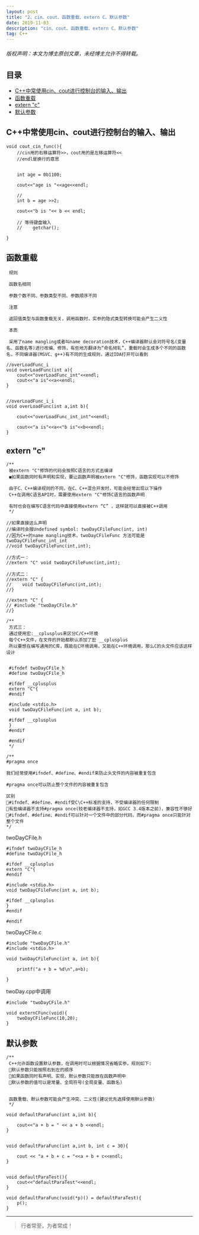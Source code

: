 ```yaml
---
layout: post
title: "2、cin、cout、函数重载、extern C、默认参数"
date: 2019-11-03
description: "cin、cout、函数重载、extern C、默认参数"
tag: C++
---
```



<h6>版权声明：本文为博主原创文章，未经博主允许不得转载。</h6>








## 目录

* [C++中常使用cin、cout进行控制台的输入、输出](#content1)
* [函数重载](#content2)
* [extern "c"](#content3)
* [默认参数](#content4)






<!-- ************************************************ -->
## <a id="content1"></a>C++中常使用cin、cout进行控制台的输入、输出

```
void cout_cin_func(){
    //cin用的右移运算符>>，cout用的是左移运算符<<
    //endl是换行的意思
    
    
    int age = 0b1100;
    
    cout<<"age is "<<age<<endl;
    
    //
    int b = age >>2;
    
    cout<<"b is "<< b << endl;
    
    // 等待键盘输入
    //    getchar();
    
}
```

<!-- ************************************************ -->
## <a id="content2"></a>函数重载

```
 规则

 函数名相同

 参数个数不同、参数类型不同、参数顺序不同
 
 注意

 返回值类型与函数重载无关，调用函数时，实参的隐式类型转换可能会产生二义性
 
 本质

 采用了name mangling或者叫name decoration技术，C++编译器默认会对符号名(变量名、函数名等)进行改编、修饰，有些地方翻译为“命名倾轧”，重载时会生成多个不同的函数名，不同编译器(MSVC、g++)有不同的生成规则，通过IDA打开可以看到

//overLoadFunc_i
void overLoadFunc(int a){
    cout<<"overLoadFunc_int"<<endl;
    cout<<"a is"<<a<<endl;
}


//overLoadFunc_i_i
void overLoadFunc(int a,int b){
    
    cout<<"overLoadFunc_int_int"<<endl;
    
    cout<<"a is"<<a<<"b is"<<b<<endl;
}
```

<!-- ************************************************ -->
## <a id="content3"></a>extern "c"

```
/**
 被extern "C"修饰的代码会按照C语言的方式去编译
 ◼如果函数同时有声明和实现，要让函数声明被extern "C"修饰，函数实现可以不修饰
 
 由于C、C++编译规则的不同，在C、C++混合开发时，可能会经常出现以下操作
 C++在调用C语言API时，需要使用extern "C"修饰C语言的函数声明
 
 有时也会在编写C语言代码中直接使用extern “C” ，这样就可以直接被C++调用
 */

//如果直接这么声明
//编译时会报Undefined symbol: twoDayCFileFunc(int, int)
//因为C++的name mangling技术，twoDayCFileFunc 方法可能是twoDayCFileFunc_int_int
//void twoDayCFileFunc(int,int);

//方式一：
//extern "C" void twoDayCFileFunc(int,int);

//方式二：
//extern "C" {
//    void twoDayCFileFunc(int,int);
//}

//extern "C" {
// #include "twoDayCFile.h"
//}

/**
 方式三：
 通过使用宏:__cplusplus来区分C/C++环境
 每个C++文件，在文件的开始都默认添加了宏 __cplusplus
 所以要想在编写通用的C库，既能在C环境调用，又能在C++环境调用，那么C的头文件应该这样设计
 
 
 #ifndef twoDayCFile_h
 #define twoDayCFile_h
 
 #ifdef __cplusplus
 extern "C"{
 #endif

 #include <stdio.h>
 void twoDayCFileFunc(int a, int b);

 #ifdef __cplusplus
 }
 #endif
 
 #endif
 */

/**
#pragma once

我们经常使用#ifndef、#define、#endif来防止头文件的内容被重复包含

#pragma once可以防止整个文件的内容被重复包含

区别
#ifndef、#define、#endif受C\C++标准的支持，不受编译器的任何限制
有些编译器不支持#pragma once(较老编译器不支持，如GCC 3.4版本之前)，兼容性不够好 #ifndef、#define、#endif可以针对一个文件中的部分代码，而#pragma once只能针对整个文件
*/
```

twoDayCFile.h
```
#ifndef twoDayCFile_h
#define twoDayCFile_h

#ifdef __cplusplus
extern "C"{
#endif

#include <stdio.h>
void twoDayCFileFunc(int a, int b);

#ifdef __cplusplus
}
#endif

#endif
```

twoDayCFile.c
```
#include "twoDayCFile.h"
#include <stdio.h>

void twoDayCFileFunc(int a, int b){
    
    printf("a + b = %d\n",a+b);
    
}
```

twoDay.cpp中调用
```
#include "twoDayCFile.h"

void externCFunc(void){
    twoDayCFileFunc(10,20);
}
```


<!-- ************************************************ -->
## <a id="content4"></a>默认参数

```
/**
 C++允许函数设置默认参数，在调用时可以根据情况省略实参。规则如下:
 默认参数只能按照右到左的顺序
 如果函数同时有声明、实现，默认参数只能放在函数声明中
 默认参数的值可以是常量、全局符号(全局变量、函数名)
 
 
 函数重载、默认参数可能会产生冲突、二义性(建议优先选择使用默认参数)
 */

void defaultParaFunc(int a,int b){
    
    cout<<"a + b = " << a + b <<endl;
}


void defaultParaFunc(int a,int b, int c = 30){
    
    cout << "a + b + c = "<<a + b + c<<endl;
}


void defaultParaTest(){
    cout<<"defaultParaTest"<<endl;
}

void defaultParaFunc(void(*p)() = defaultParaTest){
    p();
}

```







----------
>  行者常至，为者常成！




